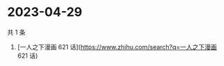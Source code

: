 # 2023-04-29

共 1 条

<!-- BEGIN -->
<!-- 最后更新时间 Sat Apr 29 2023 02:08:47 GMT+0800 (China Standard Time) -->

1. [一人之下漫画 621 话](https://www.zhihu.com/search?q=一人之下漫画 621 话)

<!-- END -->
